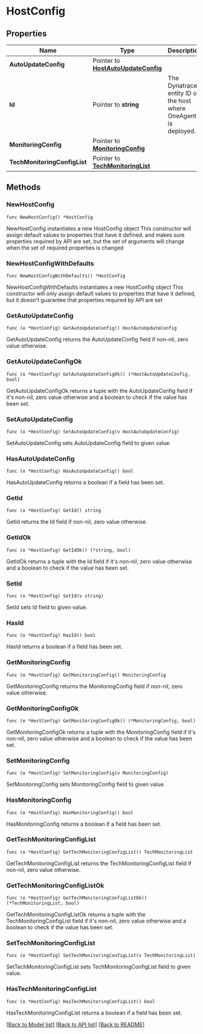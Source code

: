 # HostConfig

## Properties

Name | Type | Description | Notes
------------ | ------------- | ------------- | -------------
**AutoUpdateConfig** | Pointer to [**HostAutoUpdateConfig**](HostAutoUpdateConfig.md) |  | [optional] 
**Id** | Pointer to **string** | The Dynatrace entity ID of the host where OneAgent is deployed. | [optional] [readonly] 
**MonitoringConfig** | Pointer to [**MonitoringConfig**](MonitoringConfig.md) |  | [optional] 
**TechMonitoringConfigList** | Pointer to [**TechMonitoringList**](TechMonitoringList.md) |  | [optional] 

## Methods

### NewHostConfig

`func NewHostConfig() *HostConfig`

NewHostConfig instantiates a new HostConfig object
This constructor will assign default values to properties that have it defined,
and makes sure properties required by API are set, but the set of arguments
will change when the set of required properties is changed

### NewHostConfigWithDefaults

`func NewHostConfigWithDefaults() *HostConfig`

NewHostConfigWithDefaults instantiates a new HostConfig object
This constructor will only assign default values to properties that have it defined,
but it doesn't guarantee that properties required by API are set

### GetAutoUpdateConfig

`func (o *HostConfig) GetAutoUpdateConfig() HostAutoUpdateConfig`

GetAutoUpdateConfig returns the AutoUpdateConfig field if non-nil, zero value otherwise.

### GetAutoUpdateConfigOk

`func (o *HostConfig) GetAutoUpdateConfigOk() (*HostAutoUpdateConfig, bool)`

GetAutoUpdateConfigOk returns a tuple with the AutoUpdateConfig field if it's non-nil, zero value otherwise
and a boolean to check if the value has been set.

### SetAutoUpdateConfig

`func (o *HostConfig) SetAutoUpdateConfig(v HostAutoUpdateConfig)`

SetAutoUpdateConfig sets AutoUpdateConfig field to given value.

### HasAutoUpdateConfig

`func (o *HostConfig) HasAutoUpdateConfig() bool`

HasAutoUpdateConfig returns a boolean if a field has been set.

### GetId

`func (o *HostConfig) GetId() string`

GetId returns the Id field if non-nil, zero value otherwise.

### GetIdOk

`func (o *HostConfig) GetIdOk() (*string, bool)`

GetIdOk returns a tuple with the Id field if it's non-nil, zero value otherwise
and a boolean to check if the value has been set.

### SetId

`func (o *HostConfig) SetId(v string)`

SetId sets Id field to given value.

### HasId

`func (o *HostConfig) HasId() bool`

HasId returns a boolean if a field has been set.

### GetMonitoringConfig

`func (o *HostConfig) GetMonitoringConfig() MonitoringConfig`

GetMonitoringConfig returns the MonitoringConfig field if non-nil, zero value otherwise.

### GetMonitoringConfigOk

`func (o *HostConfig) GetMonitoringConfigOk() (*MonitoringConfig, bool)`

GetMonitoringConfigOk returns a tuple with the MonitoringConfig field if it's non-nil, zero value otherwise
and a boolean to check if the value has been set.

### SetMonitoringConfig

`func (o *HostConfig) SetMonitoringConfig(v MonitoringConfig)`

SetMonitoringConfig sets MonitoringConfig field to given value.

### HasMonitoringConfig

`func (o *HostConfig) HasMonitoringConfig() bool`

HasMonitoringConfig returns a boolean if a field has been set.

### GetTechMonitoringConfigList

`func (o *HostConfig) GetTechMonitoringConfigList() TechMonitoringList`

GetTechMonitoringConfigList returns the TechMonitoringConfigList field if non-nil, zero value otherwise.

### GetTechMonitoringConfigListOk

`func (o *HostConfig) GetTechMonitoringConfigListOk() (*TechMonitoringList, bool)`

GetTechMonitoringConfigListOk returns a tuple with the TechMonitoringConfigList field if it's non-nil, zero value otherwise
and a boolean to check if the value has been set.

### SetTechMonitoringConfigList

`func (o *HostConfig) SetTechMonitoringConfigList(v TechMonitoringList)`

SetTechMonitoringConfigList sets TechMonitoringConfigList field to given value.

### HasTechMonitoringConfigList

`func (o *HostConfig) HasTechMonitoringConfigList() bool`

HasTechMonitoringConfigList returns a boolean if a field has been set.


[[Back to Model list]](../README.md#documentation-for-models) [[Back to API list]](../README.md#documentation-for-api-endpoints) [[Back to README]](../README.md)



